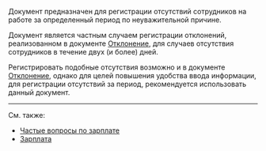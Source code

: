 ﻿Документ предназначен для регистрации отсутствий сотрудников на работе за определенный период по неуважительной причине.

Документ является частным случаем регистрации отклонений, реализованном в документе [Отклонение](#Deviation), для случаев отсутствия сотрудников в течение двух (и более) дней.

Регистрировать подобные отсутствия возможно и в документе [Отклонение](#Deviation), однако для целей повышения удобства ввода информации, для регистрации отсутствий за период, рекомендуется использовать данный документ.

---

См. также:

- [Частые вопросы по зарплате](/faqsalary)
- [Зарплата](/salary)